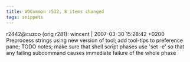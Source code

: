 ```yaml
---
title: WOCommon r532, 8 items changed
tags: snippets
---
```


r2442@cuzco (orig r281): wincent | 2007-03-30 15:28:42 +0200 Preprocess strings using new version of tool; add tool-tips to preference pane; TODO notes; make sure that shell script phases use 'set -e' so that any failing subcommand causes immediate failure of the whole phase
